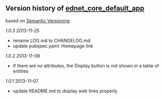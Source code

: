 ## Version history of [ednet_core_default_app](http://pub.dartlang.org/packages/ednet_core_default_app)
based on [Semantic Versioning](http://semver.org/)

*1.0.3* 2013-11-25

+ rename LOG.md to CHANGELOG.md
+ update pubspec.yaml: Homepage link

*1.0.2* 2013-11-08

+ if there are no attributes, the Display button is not shown in
  a table of entities

*1.0.1* 2013-11-07

+ update README.md to display web links properly

